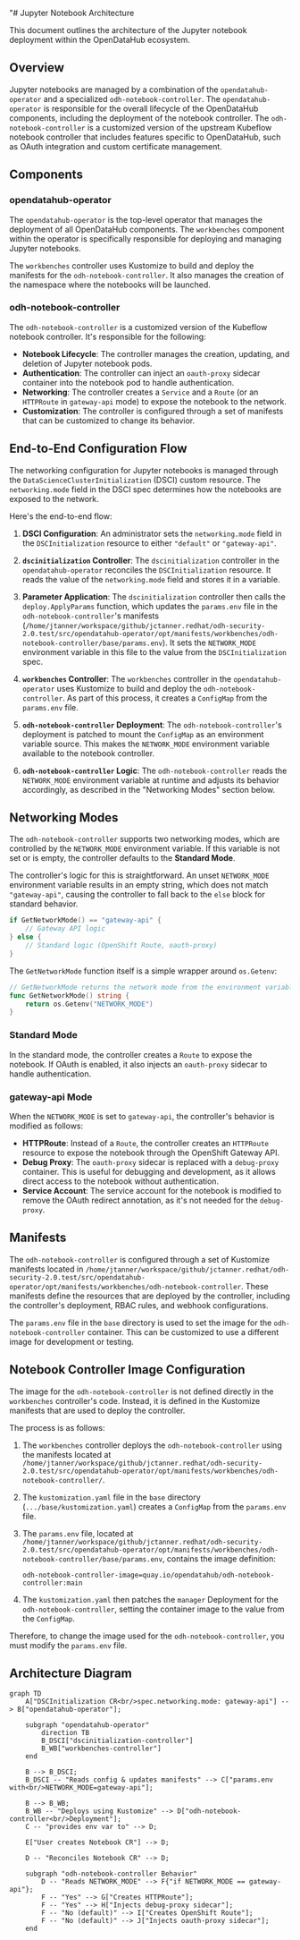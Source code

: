 "# Jupyter Notebook Architecture

This document outlines the architecture of the Jupyter notebook deployment within the OpenDataHub ecosystem.

## Overview

Jupyter notebooks are managed by a combination of the `opendatahub-operator` and a specialized `odh-notebook-controller`. The `opendatahub-operator` is responsible for the overall lifecycle of the OpenDataHub components, including the deployment of the notebook controller. The `odh-notebook-controller` is a customized version of the upstream Kubeflow notebook controller that includes features specific to OpenDataHub, such as OAuth integration and custom certificate management.

## Components

### opendatahub-operator

The `opendatahub-operator` is the top-level operator that manages the deployment of all OpenDataHub components. The `workbenches` component within the operator is specifically responsible for deploying and managing Jupyter notebooks.

The `workbenches` controller uses Kustomize to build and deploy the manifests for the `odh-notebook-controller`. It also manages the creation of the namespace where the notebooks will be launched.

### odh-notebook-controller

The `odh-notebook-controller` is a customized version of the Kubeflow notebook controller. It's responsible for the following:

*   **Notebook Lifecycle**: The controller manages the creation, updating, and deletion of Jupyter notebook pods.
*   **Authentication**: The controller can inject an `oauth-proxy` sidecar container into the notebook pod to handle authentication.
*   **Networking**: The controller creates a `Service` and a `Route` (or an `HTTPRoute` in `gateway-api` mode) to expose the notebook to the network.
*   **Customization**: The controller is configured through a set of manifests that can be customized to change its behavior.

## End-to-End Configuration Flow

The networking configuration for Jupyter notebooks is managed through the `DataScienceClusterInitialization` (DSCI) custom resource. The `networking.mode` field in the DSCI spec determines how the notebooks are exposed to the network.

Here's the end-to-end flow:

1.  **DSCI Configuration**: An administrator sets the `networking.mode` field in the `DSCInitialization` resource to either `"default"` or `"gateway-api"`.

2.  **`dscinitialization` Controller**: The `dscinitialization` controller in the `opendatahub-operator` reconciles the `DSCInitialization` resource. It reads the value of the `networking.mode` field and stores it in a variable.

3.  **Parameter Application**: The `dscinitialization` controller then calls the `deploy.ApplyParams` function, which updates the `params.env` file in the `odh-notebook-controller`'s manifests (`/home/jtanner/workspace/github/jctanner.redhat/odh-security-2.0.test/src/opendatahub-operator/opt/manifests/workbenches/odh-notebook-controller/base/params.env`). It sets the `NETWORK_MODE` environment variable in this file to the value from the `DSCInitialization` spec.

4.  **`workbenches` Controller**: The `workbenches` controller in the `opendatahub-operator` uses Kustomize to build and deploy the `odh-notebook-controller`. As part of this process, it creates a `ConfigMap` from the `params.env` file.

5.  **`odh-notebook-controller` Deployment**: The `odh-notebook-controller`'s deployment is patched to mount the `ConfigMap` as an environment variable source. This makes the `NETWORK_MODE` environment variable available to the notebook controller.

6.  **`odh-notebook-controller` Logic**: The `odh-notebook-controller` reads the `NETWORK_MODE` environment variable at runtime and adjusts its behavior accordingly, as described in the "Networking Modes" section below.

## Networking Modes

The `odh-notebook-controller` supports two networking modes, which are controlled by the `NETWORK_MODE` environment variable. If this variable is not set or is empty, the controller defaults to the **Standard Mode**.

The controller's logic for this is straightforward. An unset `NETWORK_MODE` environment variable results in an empty string, which does not match `"gateway-api"`, causing the controller to fall back to the `else` block for standard behavior.

```go
if GetNetworkMode() == "gateway-api" {
    // Gateway API logic
} else {
    // Standard logic (OpenShift Route, oauth-proxy)
}
```

The `GetNetworkMode` function itself is a simple wrapper around `os.Getenv`:

```go
// GetNetworkMode returns the network mode from the environment variable.
func GetNetworkMode() string {
	return os.Getenv("NETWORK_MODE")
}
```

### Standard Mode

In the standard mode, the controller creates a `Route` to expose the notebook. If OAuth is enabled, it also injects an `oauth-proxy` sidecar to handle authentication.

### gateway-api Mode

When the `NETWORK_MODE` is set to `gateway-api`, the controller's behavior is modified as follows:

*   **HTTPRoute**: Instead of a `Route`, the controller creates an `HTTPRoute` resource to expose the notebook through the OpenShift Gateway API.
*   **Debug Proxy**: The `oauth-proxy` sidecar is replaced with a `debug-proxy` container. This is useful for debugging and development, as it allows direct access to the notebook without authentication.
*   **Service Account**: The service account for the notebook is modified to remove the OAuth redirect annotation, as it's not needed for the `debug-proxy`.

## Manifests

The `odh-notebook-controller` is configured through a set of Kustomize manifests located in `/home/jtanner/workspace/github/jctanner.redhat/odh-security-2.0.test/src/opendatahub-operator/opt/manifests/workbenches/odh-notebook-controller`. These manifests define the resources that are deployed by the controller, including the controller's deployment, RBAC rules, and webhook configurations.

The `params.env` file in the `base` directory is used to set the image for the `odh-notebook-controller` container. This can be customized to use a different image for development or testing.

## Notebook Controller Image Configuration

The image for the `odh-notebook-controller` is not defined directly in the `workbenches` controller's code. Instead, it is defined in the Kustomize manifests that are used to deploy the controller.

The process is as follows:

1.  The `workbenches` controller deploys the `odh-notebook-controller` using the manifests located at `/home/jtanner/workspace/github/jctanner.redhat/odh-security-2.0.test/src/opendatahub-operator/opt/manifests/workbenches/odh-notebook-controller/`.

2.  The `kustomization.yaml` file in the `base` directory (`.../base/kustomization.yaml`) creates a `ConfigMap` from the `params.env` file.

3.  The `params.env` file, located at `/home/jtanner/workspace/github/jctanner.redhat/odh-security-2.0.test/src/opendatahub-operator/opt/manifests/workbenches/odh-notebook-controller/base/params.env`, contains the image definition:

    ```
    odh-notebook-controller-image=quay.io/opendatahub/odh-notebook-controller:main
    ```

4.  The `kustomization.yaml` then patches the `manager` Deployment for the `odh-notebook-controller`, setting the container image to the value from the `ConfigMap`.

Therefore, to change the image used for the `odh-notebook-controller`, you must modify the `params.env` file.

## Architecture Diagram

```mermaid
graph TD
    A["DSCInitialization CR<br/>spec.networking.mode: gateway-api"] --> B["opendatahub-operator"];
    
    subgraph "opendatahub-operator"
        direction TB
        B_DSCI["dscinitialization-controller"]
        B_WB["workbenches-controller"]
    end

    B --> B_DSCI;
    B_DSCI -- "Reads config & updates manifests" --> C["params.env with<br/>NETWORK_MODE=gateway-api"];
    
    B --> B_WB;
    B_WB -- "Deploys using Kustomize" --> D["odh-notebook-controller<br/>Deployment"];
    C -- "provides env var to" --> D;
    
    E["User creates Notebook CR"] --> D;

    D -- "Reconciles Notebook CR" --> D;

    subgraph "odh-notebook-controller Behavior"
        D -- "Reads NETWORK_MODE" --> F{"if NETWORK_MODE == gateway-api"};
        F -- "Yes" --> G["Creates HTTPRoute"];
        F -- "Yes" --> H["Injects debug-proxy sidecar"];
        F -- "No (default)" --> I["Creates OpenShift Route"];
        F -- "No (default)" --> J["Injects oauth-proxy sidecar"];
    end
```
